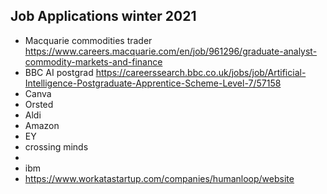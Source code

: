 ## Job Applications winter 2021

* Macquarie commodities trader <https://www.careers.macquarie.com/en/job/961296/graduate-analyst-commodity-markets-and-finance>
* BBC AI postgrad <https://careerssearch.bbc.co.uk/jobs/job/Artificial-Intelligence-Postgraduate-Apprentice-Scheme-Level-7/57158>
* Canva
* Orsted
* Aldi
* Amazon
* EY
* crossing minds
* 
* ibm
* <https://www.workatastartup.com/companies/humanloop/website>